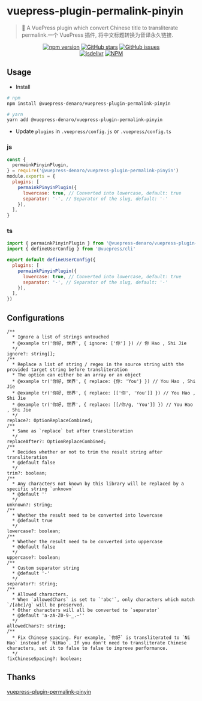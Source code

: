 # vuepress-plugin-permalink-pinyin

> :tada: A VuePress plugin which convert Chinese title to transliterate permalink.一个 VuePress 插件, 将中文标题转换为音译永久链接.

<p align="center">
  <a href="https://www.npmjs.com/package/@vuepress-denaro/vuepress-plugin-permalink-pinyin" target="_blank"><img alt="npm version" src="https://img.shields.io/npm/v/@vuepress-denaro/vuepress-plugin-permalink-pinyin"></a>
  <a href="https://github.com/denaro-org/vuepress-theme-denaro/stargazers" target="_blank"><img alt="GitHub stars" src="https://img.shields.io/github/stars/denaro-org/v-charts2"></a>
  <a href="https://github.com/denaro-org/vuepress-theme-denaro/issues" target="_blank"><img alt="GitHub issues" src="https://img.shields.io/github/issues/denaro-org/v-charts2"></a>
  <br />
  <a href="https://www.jsdelivr.com/package/npm/@vuepress-denaro/vuepress-plugin-permalink-pinyin" target="_blank"><img alt="jsdelivr" src="https://data.jsdelivr.com/v1/package/npm/@vuepress-denaro/vuepress-plugin-permalink-pinyin/badge"></a>
  <a href="https://github.com/denaro-org/vuepress-theme-denaro/blob/main/LICENSE" target="_blank"><img alt="NPM" src="https://img.shields.io/npm/l/@vuepress-denaro/vuepress-plugin-permalink-pinyin"></a>
</p>

## Usage

- Install

```bash
# npm
npm install @vuepress-denaro/vuepress-plugin-permalink-pinyin

# yarn
yarn add @vuepress-denaro/vuepress-plugin-permalink-pinyin
```

- Update `plugins` in `.vuepress/config.js` or `.vuepress/config.ts`

### js

```javascript
const {
  permainkPinyinPlugin,
} = require('@vuepress-denaro/vuepress-plugin-permalink-pinyin')
module.exports = {
  plugins: [
    permainkPinyinPlugin({
      lowercase: true, // Converted into lowercase, default: true
      separator: '-', // Separator of the slug, default: '-'
    }),
  ],
}
```

### ts

```javascript
import { permainkPinyinPlugin } from '@vuepress-denaro/vuepress-plugin-permalink-pinyin'
import { defineUserConfig } from '@vuepress/cli'

export default defineUserConfig({
  plugins: [
    permainkPinyinPlugin({
      lowercase: true, // Converted into lowercase, default: true
      separator: '-', // Separator of the slug, default: '-'
    }),
  ],
})
```

## Configurations

```text
/**
  * Ignore a list of strings untouched
  * @example tr('你好, 世界', { ignore: ['你'] }) // 你 Hao , Shi Jie
  */
ignore?: string[];
/**
  * Replace a list of string / regex in the source string with the provided target string before transliteration
  * The option can either be an array or an object
  * @example tr('你好, 世界', { replace: {你: 'You'} }) // You Hao , Shi Jie
  * @example tr('你好, 世界', { replace: [['你', 'You']] }) // You Hao , Shi Jie
  * @example tr('你好, 世界', { replace: [[/你/g, 'You']] }) // You Hao , Shi Jie
  */
replace?: OptionReplaceCombined;
/**
  * Same as `replace` but after transliteration
  */
replaceAfter?: OptionReplaceCombined;
/**
  * Decides whether or not to trim the result string after transliteration
  * @default false
  */
trim?: boolean;
/**
  * Any characters not known by this library will be replaced by a specific string `unknown`
  * @default ''
  */
unknown?: string;
/**
  * Whether the result need to be converted into lowercase
  * @default true
  */
lowercase?: boolean;
/**
  * Whether the result need to be converted into uppercase
  * @default false
  */
uppercase?: boolean;
/**
  * Custom separator string
  * @default '-'
  */
separator?: string;
/**
  * Allowed characters.
  * When `allowedChars` is set to `'abc'`, only characters which match `/[abc]/g` will be preserved.
  * Other characters will all be converted to `separator`
  * @default 'a-zA-Z0-9-_.~''
  */
allowedChars?: string;
/**
  * Fix Chinese spacing. For example, `你好` is transliterated to `Ni Hao` instead of `NiHao`. If you don't need to transliterate Chinese characters, set it to false to false to improve performance.
  */
fixChineseSpacing?: boolean;
```

## Thanks

[vuepress-plugin-permalink-pinyin](https://github.com/viko16/vuepress-plugin-permalink-pinyin)
